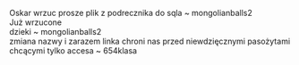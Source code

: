 Oskar wrzuc prosze plik z podrecznika do sqla ~ mongolianballs2 <br>
Już wrzucone <br>
dzieki ~ mongolianballs2 <br>
zmiana nazwy i zarazem linka chroni nas przed niewdzięcznymi pasożytami chcącymi tylko accesa ~ 654klasa <br>
